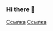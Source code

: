 ### Hi there 👋

<!--
**Ruslanbich/Ruslanbich** is a ✨ _special_ ✨ repository because its `README.md` (this file) appears on your GitHub profile.

Here are some ideas to get you started:

- 🔭 I’m currently working on ...
- 🌱 I’m currently learning ...
- 👯 I’m looking to collaborate on ...
- 🤔 I’m looking for help with ...
- 💬 Ask me about ...
- 📫 How to reach me: ...
- 😄 Pronouns: ...
- ⚡ Fun fact: ...
-->
<a href="
file:///storage/emulated/0/%D0%92%D1%81%D0%B5%20%D1%82%D0%B5%D0%B3%D0%B8%20HTML.html">Ссылка</a>
<a href="https://ruslanbich.github.io/Death-Note/">Ссылка</a>
